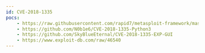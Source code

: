 ```yaml
---
id: CVE-2018-1335
pocs:
    - https://raw.githubusercontent.com/rapid7/metasploit-framework/master/modules/exploits/windows/http/apache_tika_jp2_jscript.rb
    - https://github.com/N0b1e6/CVE-2018-1335-Python3
    - https://github.com/SkyBlueEternal/CVE-2018-1335-EXP-GUI
    - https://www.exploit-db.com/raw/46540
---
```

